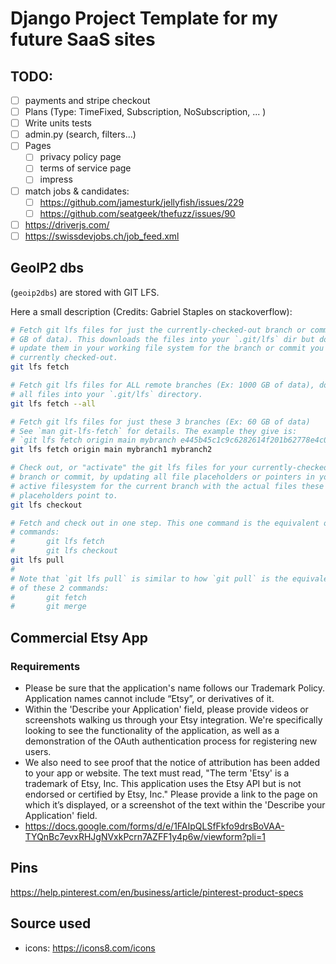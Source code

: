 # Django Project Template for my future SaaS sites


## TODO:
- [ ] payments and stripe checkout
- [ ] Plans (Type: TimeFixed, Subscription, NoSubscription, ... )
- [ ] Write units tests
- [ ] admin.py (search, filters...)
- [ ] Pages
  - [ ] privacy policy page
  - [ ] terms of service page
  - [ ] impress
- [ ] match jobs & candidates:
  - [ ] https://github.com/jamesturk/jellyfish/issues/229
  - [ ] https://github.com/seatgeek/thefuzz/issues/90
- [ ] https://driverjs.com/
- [ ] https://swissdevjobs.ch/job_feed.xml

## GeoIP2 dbs

(`geoip2dbs`) are stored with GIT LFS.

Here a small description (Credits: Gabriel Staples on stackoverflow):

```bash
# Fetch git lfs files for just the currently-checked-out branch or commit (Ex: 20
# GB of data). This downloads the files into your `.git/lfs` dir but does NOT
# update them in your working file system for the branch or commit you have
# currently checked-out.
git lfs fetch

# Fetch git lfs files for ALL remote branches (Ex: 1000 GB of data), downloading
# all files into your `.git/lfs` directory.
git lfs fetch --all

# Fetch git lfs files for just these 3 branches (Ex: 60 GB of data)
# See `man git-lfs-fetch` for details. The example they give is:
# `git lfs fetch origin main mybranch e445b45c1c9c6282614f201b62778e4c0688b5c8`
git lfs fetch origin main mybranch1 mybranch2

# Check out, or "activate" the git lfs files for your currently-checked-out
# branch or commit, by updating all file placeholders or pointers in your
# active filesystem for the current branch with the actual files these git lfs
# placeholders point to.
git lfs checkout

# Fetch and check out in one step. This one command is the equivalent of these 2
# commands:
#       git lfs fetch
#       git lfs checkout
git lfs pull
#
# Note that `git lfs pull` is similar to how `git pull` is the equivalent
# of these 2 commands:
#       git fetch
#       git merge

```



## Commercial Etsy App

### Requirements

- Please be sure that the application's name follows our Trademark Policy. Application names cannot include “Etsy”, or derivatives of it.
- Within the 'Describe your Application' field, please provide videos or screenshots walking us through your Etsy integration. We're specifically looking to see the functionality of the application, as well as a demonstration of the OAuth authentication process for registering new users.
- We also need to see proof that the notice of attribution has been added to your app or website. The text must read, "The term 'Etsy' is a trademark of Etsy, Inc. This application uses the Etsy API but is not endorsed or certified by Etsy, Inc." Please provide a link to the page on which it’s displayed, or a screenshot of the text within the 'Describe your Application' field.
- https://docs.google.com/forms/d/e/1FAIpQLSfFkfo9drsBoVAA-TYQnBc7evxRHJgNVxkPcrn7AZFF1y4p6w/viewform?pli=1

## Pins

https://help.pinterest.com/en/business/article/pinterest-product-specs



## Source used

- icons: https://icons8.com/icons
